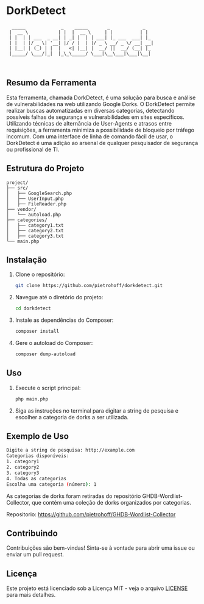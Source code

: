 
# DorkDetect

```
  _____             _    _____       _            _   
 |  __ \           | |  |  __ \     | |          | |  
 | |  | | ___  _ __| | _| |  | | ___| |_ ___  ___| |_ 
 | |  | |/ _ \| '__| |/ / |  | |/ _ \ __/ _ \/ __| __|
 | |__| | (_) | |  |   <| |__| |  __/ ||  __/ (__| |_ 
 |_____/ \___/|_|  |_\_\_____/ \___|\__\___|\___|\__|
                                                     
                                                     
```

## Resumo da Ferramenta
Esta ferramenta, chamada DorkDetect, é uma solução para busca e análise de vulnerabilidades na web utilizando Google Dorks. 
O DorkDetect permite realizar buscas automatizadas em diversas categorias, detectando possíveis falhas de segurança e vulnerabilidades 
em sites específicos. Utilizando técnicas de alternância de User-Agents e atrasos entre requisições, a ferramenta minimiza a possibilidade 
de bloqueio por tráfego incomum. Com uma interface de linha de comando fácil de usar, o DorkDetect é uma adição ao arsenal 
de qualquer pesquisador de segurança ou profissional de TI.

## Estrutura do Projeto

```
project/
├── src/
│   ├── GoogleSearch.php
│   ├── UserInput.php
│   ├── FileReader.php
├── vendor/
│   └── autoload.php
├── categories/
│   ├── category1.txt
│   ├── category2.txt
│   ├── category3.txt
└── main.php
```

## Instalação

1. Clone o repositório:

   ```sh
   git clone https://github.com/pietrohoff/dorkdetect.git
   ```

2. Navegue até o diretório do projeto:

   ```sh
   cd dorkdetect
   ```

3. Instale as dependências do Composer:

   ```sh
   composer install
   ```

4. Gere o autoload do Composer:

   ```sh
   composer dump-autoload
   ```

## Uso

1. Execute o script principal:

   ```sh
   php main.php
   ```

2. Siga as instruções no terminal para digitar a string de pesquisa e escolher a categoria de dorks a ser utilizada.

## Exemplo de Uso

```sh
Digite a string de pesquisa: http://example.com
Categorias disponíveis:
1. category1
2. category2
3. category3
4. Todas as categorias
Escolha uma categoria (número): 1
```
As categorias de dorks foram retiradas do repositório GHDB-Wordlist-Collector, que contém uma coleção de dorks organizados por categorias. 

Repositorio: https://github.com/pietrohoff/GHDB-Wordlist-Collector

## Contribuindo

Contribuições são bem-vindas! Sinta-se à vontade para abrir uma issue ou enviar um pull request.

## Licença

Este projeto está licenciado sob a Licença MIT - veja o arquivo [LICENSE](LICENSE) para mais detalhes.
